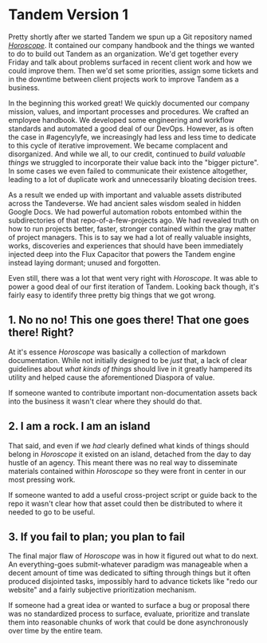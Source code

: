 # Tandem Version 1

Pretty shortly after we started Tandem we spun up a Git repository named [_Horoscope_](https://github.com/thinktandem/horoscope). It contained our company handbook and the things we wanted to do to build out Tandem as an organization. We'd get together every Friday and talk about problems surfaced in recent client work and how we could improve them. Then we'd set some priorities, assign some tickets and in the downtime between client projects work to improve Tandem as a business.

In the beginning this worked great! We quickly documented our company mission, values, and important processes and procedures. We crafted an employee handbook. We developed some engineering and workflow standards and automated a good deal of our DevOps. However, as is often the case in #agencylyfe, we increasingly had less and less time to dedicate to this cycle of iterative improvement. We became complacent and disorganized. And while we all, to our credit, continued to _build valuable things_ we struggled to incorporate their value back into the "bigger picture". In some cases we even failed to communicate their existence altogether, leading to a lot of duplicate work and unnecessarily bloating decision trees.

As a result we ended up with important and valuable assets distributed across the Tandeverse. We had ancient sales wisdom sealed in hidden Google Docs. We had powerful automation robots entombed within the subdirectories of that repo-of-a-few-projects ago. We had revealed truth on how to run projects better, faster, stronger contained within the gray matter of project managers. This is to say we had a lot of really valuable insights, works, discoveries and experiences that should have been immediately injected deep into the Flux Capacitor that powers the Tandem engine instead laying dormant; unused and forgotten.

Even still, there was a lot that went very right with _Horoscope_. It was able to power a good deal of our first iteration of Tandem. Looking back though, it's fairly easy to identify three pretty big things that we got wrong.

## 1. No no no! This one goes there! That one goes there! Right?

At it's essence _Horoscope_ was basically a collection of markdown documentation. While not initially designed to be _just_ that, a lack of clear
guidelines about _what kinds of things_ should live in it greatly hampered its utility and helped cause the aforementioned Diaspora of value.

If someone wanted to contribute important non-documentation assets back into the business it wasn't clear where they should do that.

## 2. I am a rock. I am an island

That said, and even if we _had_ clearly defined what kinds of things should belong in _Horoscope_ it existed on an island, detached from the day to day hustle of an agency. This meant there was no real way to disseminate materials contained within _Horoscope_ so they were front in center in our most pressing work.

If someone wanted to add a useful cross-project script or guide back to the repo it wasn't clear how that asset could then be distributed to where it needed to go to be useful.

## 3. If you fail to plan; you plan to fail

The final major flaw of _Horoscope_ was in how it figured out what to do next. An everything-goes submit-whatever paradigm was manageable when a decent amount of time was dedicated to sifting through things but it often produced disjointed tasks, impossibly hard to advance tickets like "redo our website" and a fairly subjective prioritization mechanism.

If someone had a great idea or wanted to surface a bug or proposal there was no standardized process to surface, evaluate, prioritize and translate them into reasonable chunks of work that could be done asynchronously over time by the entire team.
